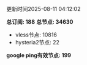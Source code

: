 更新时间2025-08-11 04:12:02

**总订阅: 188**
**总节点: 34630**
- vless节点: 10816
- hysteria2节点: 22

**google ping有效节点: 199**
